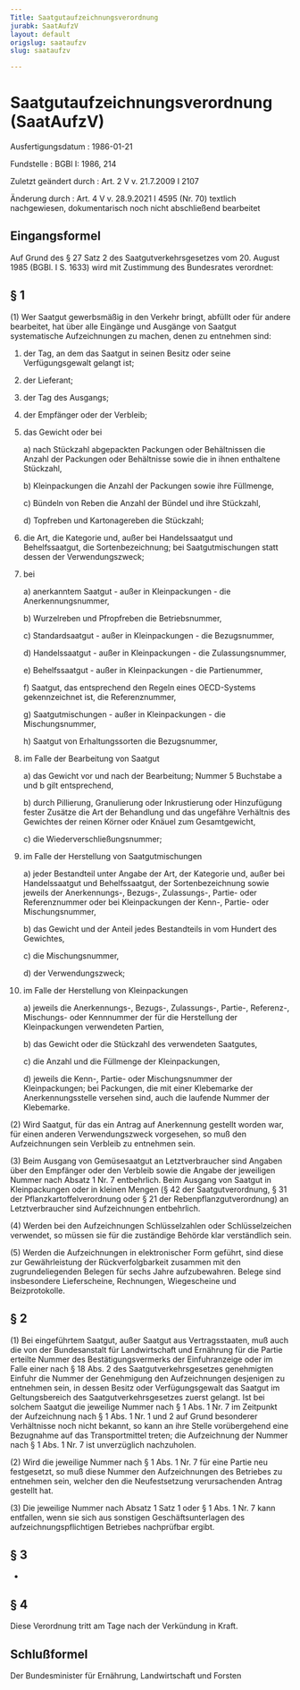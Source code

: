 ```yaml
---
Title: Saatgutaufzeichnungsverordnung
jurabk: SaatAufzV
layout: default
origslug: saataufzv
slug: saataufzv

---
```


# Saatgutaufzeichnungsverordnung (SaatAufzV)

Ausfertigungsdatum
:   1986-01-21

Fundstelle
:   BGBl I: 1986, 214

Zuletzt geändert durch
:   Art. 2 V v. 21.7.2009 I 2107

Änderung durch
:   Art. 4 V v. 28.9.2021 I 4595 (Nr. 70) textlich nachgewiesen, dokumentarisch noch nicht abschließend bearbeitet


## Eingangsformel

Auf Grund des § 27 Satz 2 des Saatgutverkehrsgesetzes vom 20. August
1985 (BGBl. I S. 1633) wird mit Zustimmung des Bundesrates verordnet:


## § 1

(1) Wer Saatgut gewerbsmäßig in den Verkehr bringt, abfüllt oder für
andere bearbeitet, hat über alle Eingänge und Ausgänge von Saatgut
systematische Aufzeichnungen zu machen, denen zu entnehmen sind:

1.  der Tag, an dem das Saatgut in seinen Besitz oder seine
    Verfügungsgewalt gelangt ist;


2.  der Lieferant;


3.  der Tag des Ausgangs;


4.  der Empfänger oder der Verbleib;


5.  das Gewicht oder bei

    a)  nach Stückzahl abgepackten Packungen oder Behältnissen die Anzahl der
        Packungen oder Behältnisse sowie die in ihnen enthaltene Stückzahl,


    b)  Kleinpackungen die Anzahl der Packungen sowie ihre Füllmenge,


    c)  Bündeln von Reben die Anzahl der Bündel und ihre Stückzahl,


    d)  Topfreben und Kartonagereben die Stückzahl;





6.  die Art, die Kategorie und, außer bei Handelssaatgut und
    Behelfssaatgut, die Sortenbezeichnung; bei Saatgutmischungen statt
    dessen der Verwendungszweck;


7.  bei

    a)  anerkanntem Saatgut - außer in Kleinpackungen - die
        Anerkennungsnummer,


    b)  Wurzelreben und Pfropfreben die Betriebsnummer,


    c)  Standardsaatgut - außer in Kleinpackungen - die Bezugsnummer,


    d)  Handelssaatgut - außer in Kleinpackungen - die Zulassungsnummer,


    e)  Behelfssaatgut - außer in Kleinpackungen - die Partienummer,


    f)  Saatgut, das entsprechend den Regeln eines OECD-Systems gekennzeichnet
        ist, die Referenznummer,


    g)  Saatgutmischungen - außer in Kleinpackungen - die Mischungsnummer,


    h)  Saatgut von Erhaltungssorten die Bezugsnummer,





8.  im Falle der Bearbeitung von Saatgut

    a)  das Gewicht vor und nach der Bearbeitung; Nummer 5 Buchstabe a und b
        gilt entsprechend,


    b)  durch Pillierung, Granulierung oder Inkrustierung oder Hinzufügung
        fester Zusätze die Art der Behandlung und das ungefähre Verhältnis des
        Gewichtes der reinen Körner oder Knäuel zum Gesamtgewicht,


    c)  die Wiederverschließungsnummer;





9.  im Falle der Herstellung von Saatgutmischungen

    a)  jeder Bestandteil unter Angabe der Art, der Kategorie und, außer bei
        Handelssaatgut und Behelfssaatgut, der Sortenbezeichnung sowie jeweils
        der Anerkennungs-, Bezugs-, Zulassungs-, Partie- oder Referenznummer
        oder bei Kleinpackungen der Kenn-, Partie- oder Mischungsnummer,


    b)  das Gewicht und der Anteil jedes Bestandteils in vom Hundert des
        Gewichtes,


    c)  die Mischungsnummer,


    d)  der Verwendungszweck;





10. im Falle der Herstellung von Kleinpackungen

    a)  jeweils die Anerkennungs-, Bezugs-, Zulassungs-, Partie-, Referenz-,
        Mischungs- oder
        Kennnummer                          der für die Herstellung der
        Kleinpackungen verwendeten Partien,


    b)  das Gewicht oder die Stückzahl des verwendeten Saatgutes,


    c)  die Anzahl und die Füllmenge der Kleinpackungen,


    d)  jeweils die Kenn-, Partie- oder Mischungsnummer der Kleinpackungen;
        bei Packungen, die mit einer Klebemarke der Anerkennungsstelle
        versehen sind, auch die laufende Nummer der Klebemarke.







(2) Wird Saatgut, für das ein Antrag auf Anerkennung gestellt worden
war, für einen anderen Verwendungszweck vorgesehen, so muß den
Aufzeichnungen sein Verbleib zu entnehmen sein.

(3) Beim Ausgang von Gemüsesaatgut an Letztverbraucher sind Angaben
über den Empfänger oder den Verbleib sowie die Angabe der jeweiligen
Nummer nach Absatz 1 Nr. 7 entbehrlich. Beim Ausgang von Saatgut in
Kleinpackungen oder in kleinen Mengen (§ 42 der Saatgutverordnung, §
31 der Pflanzkartoffelverordnung oder § 21 der
Rebenpflanzgutverordnung) an Letztverbraucher sind Aufzeichnungen
entbehrlich.

(4) Werden bei den Aufzeichnungen Schlüsselzahlen oder
Schlüsselzeichen verwendet, so müssen sie für die zuständige Behörde
klar verständlich sein.

(5) Werden die Aufzeichnungen in elektronischer Form geführt, sind
diese zur Gewährleistung der Rückverfolgbarkeit zusammen mit den
zugrundeliegenden Belegen für sechs Jahre aufzubewahren. Belege sind
insbesondere Lieferscheine, Rechnungen, Wiegescheine und
Beizprotokolle.


## § 2

(1) Bei eingeführtem Saatgut, außer Saatgut aus Vertragsstaaten, muß
auch die von der Bundesanstalt für Landwirtschaft und Ernährung für
die Partie erteilte Nummer des Bestätigungsvermerks der Einfuhranzeige
oder im Falle einer nach § 18 Abs. 2 des Saatgutverkehrsgesetzes
genehmigten Einfuhr die Nummer der Genehmigung den Aufzeichnungen
desjenigen zu entnehmen sein, in dessen Besitz oder Verfügungsgewalt
das Saatgut im Geltungsbereich des Saatgutverkehrsgesetzes zuerst
gelangt. Ist bei solchem Saatgut die jeweilige Nummer nach § 1 Abs. 1
Nr. 7 im Zeitpunkt der Aufzeichnung nach § 1 Abs. 1 Nr. 1 und 2 auf
Grund besonderer Verhältnisse noch nicht bekannt, so kann an ihre
Stelle vorübergehend eine Bezugnahme auf das Transportmittel treten;
die Aufzeichnung der Nummer nach § 1 Abs. 1 Nr. 7 ist unverzüglich
nachzuholen.

(2) Wird die jeweilige Nummer nach § 1 Abs. 1 Nr. 7 für eine Partie
neu festgesetzt, so muß diese Nummer den Aufzeichnungen des Betriebes
zu entnehmen sein, welcher den die Neufestsetzung verursachenden
Antrag gestellt hat.

(3) Die jeweilige Nummer nach Absatz 1 Satz 1 oder § 1 Abs. 1 Nr. 7
kann entfallen, wenn sie sich aus sonstigen Geschäftsunterlagen des
aufzeichnungspflichtigen Betriebes nachprüfbar ergibt.


## § 3

-


## § 4

Diese Verordnung tritt am Tage nach der Verkündung in Kraft.


## Schlußformel

Der Bundesminister für Ernährung, Landwirtschaft und Forsten

